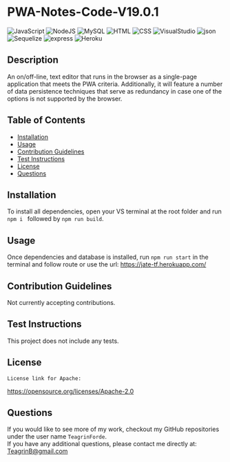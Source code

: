 # PWA-Notes-Code-V19.0.1

![JavaScript](https://img.shields.io/badge/javascript-%23323330.svg?style=for-the-badge&logo=javascript&logoColor=%23F7DF1E) ![NodeJS](https://img.shields.io/badge/node.js-6DA55F?style=for-the-badge&logo=node.js&logoColor=white) ![MySQL](https://img.shields.io/badge/mysql-%2300f.svg?style=for-the-badge&logo=mysql&logoColor=white) ![HTML](https://img.shields.io/badge/html5-%23E34F26.svg?&style=for-the-badge&logo=html5&logoColor=white) ![CSS](https://img.shields.io/badge/css3-%231572B6.svg?&style=for-the-badge&logo=css3&logoColor=white) ![VisualStudio](https://img.shields.io/badge/visual%20studio-%235C2D91.svg?&style=for-the-badge&logo=visual%20studio&logoColor=white) ![json](https://img.shields.io/badge/json-%23000000.svg?&style=for-the-badge&logo=json&logoColor=white) ![Sequelize](https://img.shields.io/badge/Sequelize-52B0E7?style=for-the-badge&logo=Sequelize&logoColor=white) ![express](https://img.shields.io/badge/Express.js-000000?style=for-the-badge&logo=express&logoColor=white) ![Heroku](https://img.shields.io/badge/heroku-%23430098.svg?&style=for-the-badge&logo=heroku&logoColor=white)

  ## Description

  An on/off-line, text editor that runs in the browser as a single-page application that meets the PWA criteria. Additionally, it will feature a number of data persistence techniques that serve as redundancy in case one of the options is not supported by the browser.

  ## Table of Contents

  - [Installation](#installation)
  - [Usage](#usage)
  - [Contribution Guidelines](#guidelines)
  - [Test Instructions](#test)
  - [License](#license)
  - [Questions](#questions)

  ## Installation

  To install all dependencies, open your VS terminal at the root folder and run ```npm i ``` followed by ```npm run build```. 

  ## Usage

  Once dependencies and database is installed, run ```npm run start``` in the terminal and follow route or use the url: https://jate-tf.herokuapp.com/ 
 
  ## Contribution Guidelines

  Not currently accepting contributions.

  ## Test Instructions

  This project does not include any tests.

  ## License
    
    License link for Apache:
  https://opensource.org/licenses/Apache-2.0
  
  ## Questions
  If you would like to see more of my work, checkout my GitHub repositories under the user name ```TeagrinForde```.
  <br>
  If you have any additional questions, please contact me directly at:  TeagrinB@gmail.com
